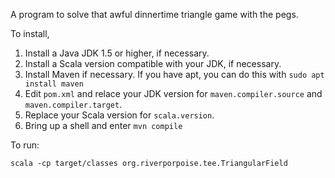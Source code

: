 A program to solve that awful dinnertime triangle game with the pegs.

To install,

1. Install a Java JDK 1.5 or higher, if necessary.
1. Install a Scala version compatible with your JDK, if necessary.
1. Install Maven if necessary. If you have apt, you can do this with `sudo apt install maven`
1. Edit `pom.xml` and relace your JDK version for  `maven.compiler.source` and `maven.compiler.target`.
1. Replace your Scala version for `scala.version`.
1. Bring up a shell and enter `mvn compile`

To run:
```
scala -cp target/classes org.riverporpoise.tee.TriangularField
```
